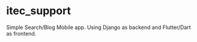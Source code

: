 # itec_support

Simple Search/Blog Mobile app. Using Django as backend and Flutter/Dart as frontend.


